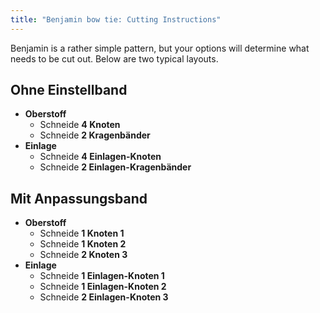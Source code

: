 ```yaml
---
title: "Benjamin bow tie: Cutting Instructions"
---
```


Benjamin is a rather simple pattern, but your options will determine what needs to be cut out. Below are two typical layouts.

## Ohne Einstellband

- **Oberstoff**
  - Schneide **4 Knoten**
  - Schneide **2 Kragenbänder**
- **Einlage**
  - Schneide **4 Einlagen-Knoten**
  - Schneide **2 Einlagen-Kragenbänder**

## Mit Anpassungsband

- **Oberstoff**
  - Schneide **1 Knoten 1**
  - Schneide **1 Knoten 2**
  - Schneide **2 Knoten 3**
- **Einlage**
  - Schneide **1 Einlagen-Knoten 1**
  - Schneide **1 Einlagen-Knoten 2**
  - Schneide **2 Einlagen-Knoten 3**

